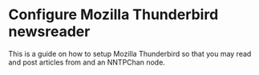 Configure Mozilla Thunderbird newsreader
========================================

This is a guide on how to setup Mozilla Thunderbird so that you may read and post articles from and an NNTPChan node.
